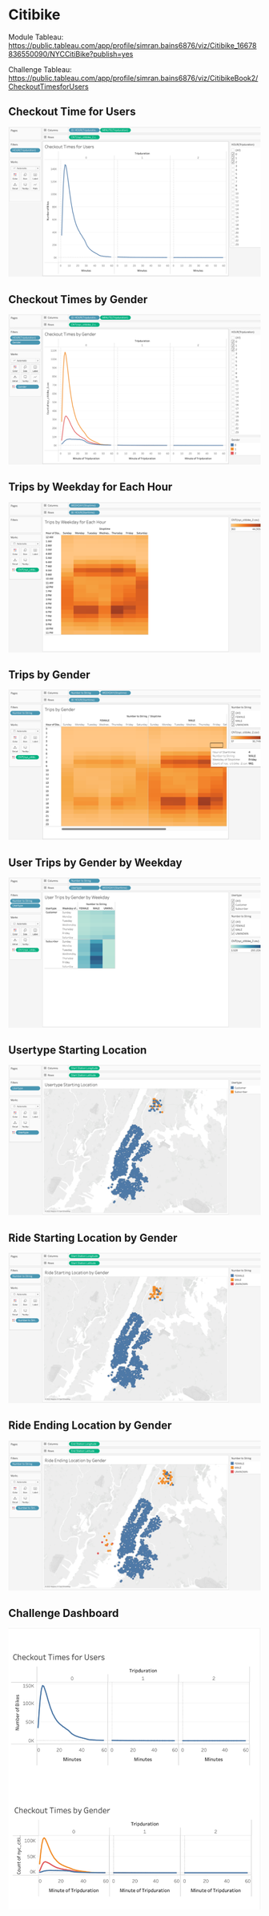 # Citibike

Module Tableau: https://public.tableau.com/app/profile/simran.bains6876/viz/Citibike_16678836550090/NYCCitiBike?publish=yes

Challenge Tableau: https://public.tableau.com/app/profile/simran.bains6876/viz/CitibikeBook2/CheckoutTimesforUsers

## Checkout Time for Users
![Screen Shot 2022-11-12 at 6.56.07 PM.png](https://github.com/Simranbains1/Citibike/blob/main/Challenge_Images/Screen%20Shot%202022-11-12%20at%206.56.07%20PM.png)

## Checkout Times by Gender
![Screen Shot 2022-11-12 at 6.56.16 PM.png](https://github.com/Simranbains1/Citibike/blob/main/Challenge_Images/Screen%20Shot%202022-11-12%20at%206.56.16%20PM.png)

## Trips by Weekday for Each Hour
![Screen Shot 2022-11-12 at 6.56.23 PM.png](https://github.com/Simranbains1/Citibike/blob/main/Challenge_Images/Screen%20Shot%202022-11-12%20at%206.56.23%20PM.png)

## Trips by Gender
![Screen Shot 2022-11-12 at 6.56.32 PM.png](https://github.com/Simranbains1/Citibike/blob/main/Challenge_Images/Screen%20Shot%202022-11-12%20at%206.56.32%20PM.png)

## User Trips by Gender by Weekday
![Screen Shot 2022-11-12 at 6.56.39 PM.png](https://github.com/Simranbains1/Citibike/blob/main/Challenge_Images/Screen%20Shot%202022-11-12%20at%206.56.39%20PM.png)

## Usertype Starting Location 
![Screen Shot 2022-11-12 at 6.56.45 PM.png](https://github.com/Simranbains1/Citibike/blob/main/Challenge_Images/Screen%20Shot%202022-11-12%20at%206.56.45%20PM.png)

## Ride Starting Location by Gender
![Screen Shot 2022-11-12 at 6.56.52 PM.png](https://github.com/Simranbains1/Citibike/blob/main/Challenge_Images/Screen%20Shot%202022-11-12%20at%206.56.52%20PM.png)

## Ride Ending Location by Gender
![Screen Shot 2022-11-12 at 6.57.05 PM.png](https://github.com/Simranbains1/Citibike/blob/main/Challenge_Images/Screen%20Shot%202022-11-12%20at%206.57.05%20PM.png)

## Challenge Dashboard
![Screen Shot 2022-11-12 at 6.57.16 PM.png](https://github.com/Simranbains1/Citibike/blob/main/Challenge_Images/Screen%20Shot%202022-11-12%20at%206.57.16%20PM.png)
